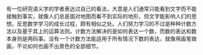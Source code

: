 有一位研究语义学的学者表达过自己的看法，大意是人们通常只能看到文字而不能接触到事实，就像人们总是面对地图而看不到实际的地形，但文字能影响人们的思想。反思数学学习的成长过程，颇有相似之处。人们努力学习的不过是种种计数方法以及基于其上的运算法则。计数方法解决的是如何表达一个数，而数的表达和数本身则是两码事。没有一个计数方法能适用于所有情况下数的表达，就像用画笔做画，不论如何也画不出景色的全部细节。